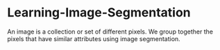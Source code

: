 # Learning-Image-Segmentation
An image is a collection or set of different pixels. We group together the pixels that have similar attributes using image segmentation.
